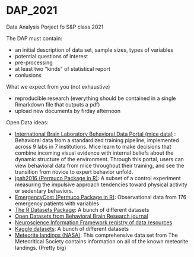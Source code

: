 # DAP_2021
Data Analysis Porject fo S&amp;P class 2021

The DAP must contain:
- an initial description of data set, sample sizes, types of variables
- potential questions of interest
- pre-processing
- at least two "kinds" of statistical report
- conlusions

What we expect from you (not exhaustive)

- reproducible research (everything should be contained in a single Rmarkdown file that outputs a pdf)
- upload new documents by firday afternoon

Open Data ideas:
- [International Brain Laboratory Behavioral Data Portal (mice data)](https://data.internationalbrainlab.org/) : Behavioral data from a standardized training pipeline, implemented across 9 labs in 7 institutions. Mice learn to make decisions that combine incoming visual evidence with internal beliefs about the dynamic structure of the environment. Through this portal, users can view behavioral data from mice throughout their training, and see the transition from novice to expert behavior unfold.
- [jpah2016 (Permuco Package in R)](https://cran.r-project.org/web/packages/permuco/permuco.pdf): A subset of a control experiment measuring the impulsive approach tendencies toward physical activity or sedentary behaviors.
- [EmergencyCost (Permuco Package in R)](https://cran.r-project.org/web/packages/permuco/permuco.pdf): Observational data from 176 emergency patients with variables 
- [The R Datasets Package](https://stat.ethz.ch/R-manual/R-devel/library/datasets/html/00Index.html): A bunch of different datasets
- [Open Datasets from Behavioral Brain Research journal](https://www.journals.elsevier.com/behavioural-brain-research/mendeley-datasets)
- [Neuroscience Information Framework registry of data resources](https://neuinfo.org/data/search?q=*&t=registry&ff=Resource%20Type:data%20set#all)
- [Kaggle datasets](https://www.kaggle.com/datasets?search=): A bunch of different datasets
- [Meteorite landings (NASA)](https://data.nasa.gov/Space-Science/Meteorite-Landings/gh4g-9sfh): This comprehensive data set from The Meteoritical Society contains information on all of the known meteorite landings. (Pretty big)

